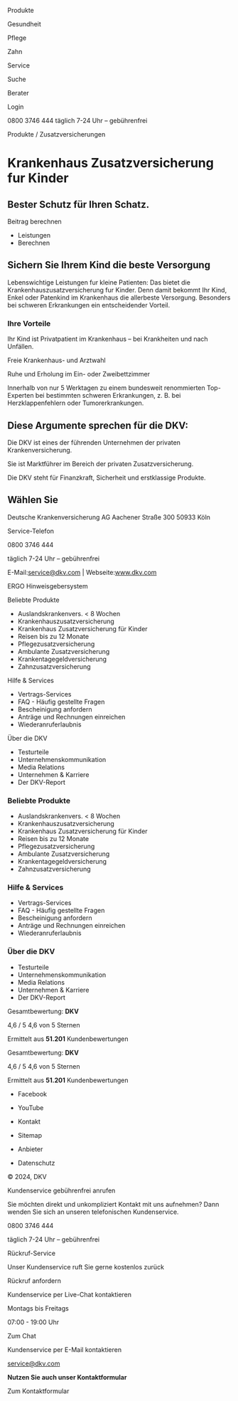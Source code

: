 Produkte

Gesundheit

Pflege

Zahn

Service

Suche

Berater

Login

0800 3746 444 täglich 7-24 Uhr – gebührenfrei

Produkte / Zusatzversicherungen

# Krankenhaus Zusatzversicherung fur Kinder

## Bester Schutz für Ihren Schatz.

Beitrag berechnen

  * Leistungen
  * Berechnen

## Sichern Sie Ihrem Kind die beste Versorgung

Lebenswichtige Leistungen fur kleine Patienten: Das bietet die
Krankenhauszusatzversicherung fur Kinder. Denn damit bekommt Ihr Kind, Enkel
oder Patenkind im Krankenhaus die allerbeste Versorgung. Besonders bei
schweren Erkrankungen ein entscheidender Vorteil.

### Ihre Vorteile

Ihr Kind ist Privatpatient im Krankenhaus – bei Krankheiten und nach Unfällen.

Freie Krankenhaus- und Arztwahl

Ruhe und Erholung im Ein- oder Zweibettzimmer

Innerhalb von nur 5 Werktagen zu einem bundesweit renommierten Top-Experten
bei bestimmten schweren Erkrankungen, z. B. bei Herzklappenfehlern oder
Tumorerkrankungen.

## Diese Argumente sprechen für die DKV:

Die DKV ist eines der führenden Unternehmen der privaten Krankenversicherung.

Sie ist Marktführer im Bereich der privaten Zusatzversicherung.

Die DKV steht für Finanzkraft, Sicherheit und erstklassige Produkte.

## Wählen Sie

Deutsche Krankenversicherung AG Aachener Straße 300 50933 Köln

Service-Telefon

0800 3746 444

täglich 7-24 Uhr – gebührenfrei

E-Mail:service@dkv.com | Webseite:www.dkv.com

  
ERGO Hinweisgebersystem

Beliebte Produkte

  * Auslandskrankenvers. < 8 Wochen
  * Krankenhauszusatzversicherung
  * Krankenhaus Zusatzversicherung für Kinder
  * Reisen bis zu 12 Monate
  * Pflegezusatzversicherung
  * Ambulante Zusatzversicherung
  * Krankentagegeldversicherung
  * Zahnzusatzversicherung

Hilfe & Services

  * Vertrags-Services
  * FAQ - Häufig gestellte Fragen
  * Bescheinigung anfordern
  * Anträge und Rechnungen einreichen
  * Wiederanruferlaubnis

Über die DKV

  * Testurteile
  * Unternehmenskommunikation
  * Media Relations
  * Unternehmen & Karriere
  * Der DKV-Report

### Beliebte Produkte

  * Auslandskrankenvers. < 8 Wochen
  * Krankenhauszusatzversicherung
  * Krankenhaus Zusatzversicherung für Kinder
  * Reisen bis zu 12 Monate
  * Pflegezusatzversicherung
  * Ambulante Zusatzversicherung
  * Krankentagegeldversicherung
  * Zahnzusatzversicherung

### Hilfe & Services

  * Vertrags-Services
  * FAQ - Häufig gestellte Fragen
  * Bescheinigung anfordern
  * Anträge und Rechnungen einreichen
  * Wiederanruferlaubnis

### Über die DKV

  * Testurteile
  * Unternehmenskommunikation
  * Media Relations
  * Unternehmen & Karriere
  * Der DKV-Report

Gesamtbewertung: **DKV**

4,6 / 5 4,6 von 5 Sternen

Ermittelt aus **51.201** Kundenbewertungen  

Gesamtbewertung: **DKV**

4,6 / 5 4,6 von 5 Sternen

Ermittelt aus **51.201** Kundenbewertungen  

  * Facebook
  * YouTube

  * Kontakt
  * Sitemap
  * Anbieter
  * Datenschutz

© 2024, DKV

Kundenservice gebührenfrei anrufen

Sie möchten direkt und unkompliziert Kontakt mit uns aufnehmen? Dann wenden
Sie sich an unseren telefonischen Kundenservice.

0800 3746 444

täglich 7-24 Uhr – gebührenfrei

Rückruf-Service

Unser Kundenservice ruft Sie gerne kostenlos zurück

Rückruf anfordern

Kundenservice per Live-Chat kontaktieren

Montags bis Freitags

07:00 - 19:00 Uhr

Zum Chat

Kundenservice per E-Mail kontaktieren

service@dkv.com

**Nutzen Sie auch unser Kontaktformular**

Zum Kontaktformular

